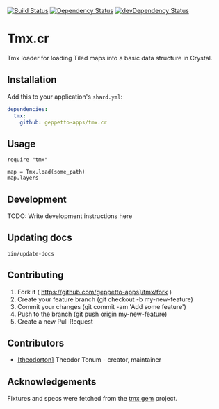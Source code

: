 [![Build Status](http://ci.geppetto.no/api/badges/geppetto-apps/tmx.cr/status.svg)](http://ci.geppetto.no/geppetto-apps/tmx.cr)
[![Dependency Status](https://shards.rocks/badge/github/geppetto-apps/tmx.cr/status.svg)](https://shards.rocks/github/geppetto-apps/tmx.cr)
[![devDependency Status](https://shards.rocks/badge/github/geppetto-apps/tmx.cr/dev_status.svg)](https://shards.rocks/github/geppetto-apps/tmx.cr)

# Tmx.cr

Tmx loader for loading Tiled maps into a basic data structure in Crystal.

## Installation


Add this to your application's `shard.yml`:

```yaml
dependencies:
  tmx:
    github: geppetto-apps/tmx.cr
```


## Usage


```crystal
require "tmx"

map = Tmx.load(some_path)
map.layers
```

## Development

TODO: Write development instructions here

## Updating docs

`bin/update-docs`

## Contributing

1. Fork it ( https://github.com/geppetto-apps]/tmx/fork )
2. Create your feature branch (git checkout -b my-new-feature)
3. Commit your changes (git commit -am 'Add some feature')
4. Push to the branch (git push origin my-new-feature)
5. Create a new Pull Request

## Contributors

- [[theodorton]](https://github.com/theodorton) Theodor Tonum - creator, maintainer

## Acknowledgements

Fixtures and specs were fetched from the [tmx gem](https://github.com/shawn42/tmx) project.
